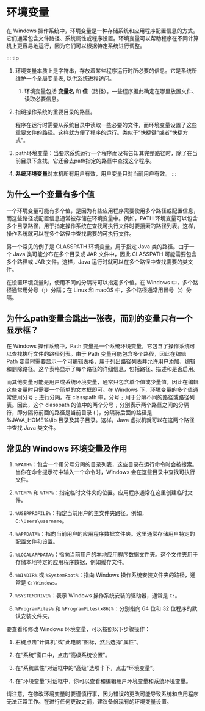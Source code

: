 # 环境变量

在 Windows 操作系统中，环境变量是一种存储系统和应用程序配置信息的方式。它们通常包含文件路径、系统属性或程序设置。环境变量可以帮助程序在不同计算机上更容易地运行，因为它们可以根据特定系统进行调整。

::: tip 

1. 环境变量本质上是字符串，存放着某些程序运行时所必要的信息。它是系统所维护一个全局变量表, 以供系统进程访问。
    1. 环境变量包括 **变量名** 和 **值**（路径）。一些程序据此确定在哪里放置文件、读取必要信息。

2. 指明操作系统的重要目录的路径。

   程序在运行时需要从系统目录中读取一些必要的文件，而环境变量设置了这些重要文件的路径。这样就方便了程序的运行。类似于“快捷键”或者“快捷方式”。

3. path环境变量：当要求系统运行一个程序而没有告知其完整路径时，除了在当前目录下查找，它还会去path指定的路径中查找这个程序。

4. **系统环境变量**对本机所有用户有效，用户变量只对当前用户有效。
:::


## 为什么一个变量有多个值

一个环境变量可能有多个值，是因为有些应用程序需要使用多个路径或配置信息，而这些路径或配置信息通常被存储在环境变量中。例如，PATH 环境变量可以包含多个目录路径，用于指定操作系统在查找可执行文件时要搜索的路径列表。这样，操作系统就可以在多个路径中查找需要的可执行文件。

另一个常见的例子是 CLASSPATH 环境变量，用于指定 Java 类的路径。由于一个 Java 类可能分布在多个目录或 JAR 文件中，因此 CLASSPATH 可能需要包含多个路径或 JAR 文件。这样，Java 运行时就可以在多个路径中查找需要的类文件。

在设置环境变量时，使用不同的分隔符可以指定多个值。在 Windows 中，多个路径通常用分号（;）分隔；在 Linux 和 macOS 中，多个路径通常用冒号（:）分隔。

## 为什么path变量会跳出一张表，而别的变量只有一个显示框？
在 Windows 操作系统中，Path 变量是一个系统环境变量，它包含了操作系统可以查找执行文件的路径列表。由于 Path 变量可能包含多个路径，因此在编辑 Path 变量时需要显示一个可编辑表格，用于列出路径列表并允许用户添加、编辑和删除路径。这个表格显示了每个路径的详细信息，包括路径、描述和是否启用。

而其他变量可能是用户或系统环境变量，通常只包含单个值或少量值，因此在编辑这些变量时只需要一个简单的文本框即可。在 Windows 下，环境变量的多个值通常使用分号 `;` 进行分隔。在 classpath 中，分号 `;` 用于分隔不同的路径或路径列表。因此，这个 classpath 的值中的两个分号 `;` 分别表示两个路径之间的分隔符，即分隔符前面的路径是当前目录 (.)，分隔符后面的路径是 %JAVA_HOME%\lib 目录及其子目录。这样，Java 虚拟机就可以在这两个路径中查找 Java 类文件。

## 常见的 Windows 环境变量及作用

1.  `%PATH%`：包含一个用分号分隔的目录列表，这些目录在运行命令时会被搜索。当你在命令提示符中输入一个命令时，Windows 会在这些目录中查找可执行文件。
    
2.  `%TEMP%` 和 `%TMP%`：指定临时文件夹的位置。应用程序通常在这里创建临时文件。
    
3.  `%USERPROFILE%`：指定当前用户的主文件夹路径。例如，`C:\Users\username`。
    
4.  `%APPDATA%`：指向当前用户的应用程序数据文件夹。这里通常存储用户特定的配置文件和设置。
    
5.  `%LOCALAPPDATA%`：指向当前用户的本地应用程序数据文件夹。这个文件夹用于存储本地特定的应用程序数据，例如缓存文件。
    
6.  `%WINDIR%` 或 `%SystemRoot%`：指向 Windows 操作系统安装文件夹的路径，通常是 `C:\Windows`。
    
7.  `%SYSTEMDRIVE%`：表示 Windows 操作系统安装的驱动器，通常是 `C:`。
    
8.  `%ProgramFiles%` 和 `%ProgramFiles(x86)%`：分别指向 64 位和 32 位程序的默认安装文件夹。
    

要查看和修改 Windows 环境变量，可以按照以下步骤操作：

1.  右键点击“计算机”或“此电脑”图标，然后选择“属性”。
    
2.  在“系统”窗口中，点击“高级系统设置”。
    
3.  在“系统属性”对话框中的“高级”选项卡下，点击“环境变量”。
    
4.  在“环境变量”对话框中，你可以查看和编辑用户环境变量和系统环境变量。
    

请注意，在修改环境变量时要谨慎行事，因为错误的更改可能导致系统和应用程序无法正常工作。在进行任何更改之前，建议备份现有的环境变量设置。
